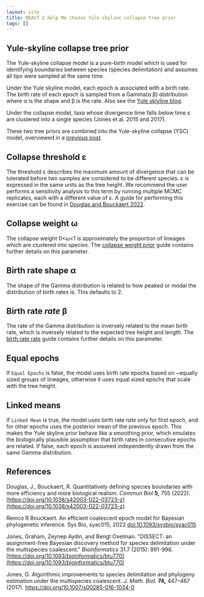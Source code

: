 ```yaml
---
layout: site
title: BEAST 2 Help Me Choose Yule-skyline collapse tree prior
tags: []
---
```


##  Yule-skyline collapse tree prior

The Yule-skyline collapse model is a pure-birth model which is used for identifying boundaries between species (species delimitation) and assumes all tips were sampled at the same time. 

Under the Yule skyline model, each epoch is associated with a birth rate. The birth rate of each epoch is sampled from a Gamma(&alpha; &beta;) distribution where &alpha; is the shape and &beta; is the rate.  Also see the [Yule sklyline blog](https://www.beast2.org/2022/06/01/yule-skyline-tree-prior.html).

Under the collapse model, taxa whose divergence time falls below time &epsilon; are clustered into a single species (Jones et al. 2015 and 2017).

These two tree priors are combined into the Yule-skyline collapse (YSC) model, overviewed in a [previous post](https://www.beast2.org/2022/08/01/speedemon.html).


## Collapse threshold  &epsilon;
The threshold &epsilon; describes the maximum amount of divergence that can be tolerated before two samples are considered to be different species. &epsilon; is expressed in the same units as the tree height. We recommend the user performs a sensitivity analysis to this term by running multiple MCMC replicates, each with a different value of &epsilon;. A guide for performing this exercise can be found in [Douglas and Bouckaert 2022](https://doi.org/10.1038/s42003-022-03723-z).

## Collapse weight  &omega;

The collapse weight 0<&omega;<1 is approximately the proportion of lineages which are clustered into species. The [collapse weight prior](https://beast2-dev.github.io/hmc/hmc//Priors/CollapseWeightPrior/) guide contains further details on this parameter.




## Birth rate shape &alpha;

The shape of the Gamma distribution is related to how peaked or modal the distribution of birth rates is. This defaults to 2. 

## Birth rate *rate* &beta;

The rate of the Gamma distribution is inversely related to the mean birth rate, which is inversely related to the expected tree height and length. The [birth rate rate](https://beast2-dev.github.io/hmc/hmc//Priors/BirthRateRatePrior/) guide contains further details on this parameter.


## Equal epochs

If `Equal Epochs` is false, the model uses birth rate epochs based on ~equally sized groups of lineages, otherwise it uses equal sized epochs that scale with the tree height. 

## Linked means

If `Linked Mean` is true, the model uses birth rate *rate* only for first epoch, and for other epochs uses the posterior mean of the previous epoch. This makes the Yule skyline prior behave like a smoothing prior, which emulates the biologically plausible assumption that birth rates in consecutive epochs are related. If false, each epoch is assumed independently drawn from the same Gamma distribution.

## References


Douglas, J., Bouckaert, R. Quantitatively defining species boundaries with more efficiency and more biological realism. _Commun Biol_ **5,** 755 (2022). [https://doi.org/10.1038/s42003-022-03723-z](https://doi.org/10.1038/s42003-022-03723-z)

Remco R Bouckaert. An efficient coalescent epoch model for Bayesian phylogenetic inference. Sys Bio, syac015, 2022 [doi:10.1093/sysbio/syac015](https://doi.org/10.1093/sysbio/syac015)

Jones, Graham, Zeynep Aydin, and Bengt Oxelman. "DISSECT: an assignment-free Bayesian discovery method for species delimitation under the multispecies coalescent." _Bioinformatics_ 31.7 (2015): 991-998. [https://doi.org/10.1093/bioinformatics/btu770](https://doi.org/10.1093/bioinformatics/btu770)

Jones, G. Algorithmic improvements to species delimitation and phylogeny estimation under the multispecies coalescent. _J. Math. Biol._ **74,** 447–467 (2017). https://doi.org/10.1007/s00285-016-1034-0


